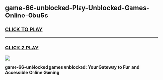 
## game-66-unblocked-Play-Unblocked-Games-Online-0bu5s
<h3>
<a href="https://premium76.site?title=game-66-unblocked&ref=24A">CLICK TO PLAY</a></h3>
<hr>

<h3>
<a href="https://premium76.site?title=game-66-unblocked&ref=24A">CLICK 2 PLAY</a>
  
</h3>

<a href="https://premium76.site?title=game-66-unblocked&ref=24A"><img src="https://clearcache.store/games.png"></a>


**game-66-unblocked games unblocked: Your Gateway to Fun and Accessible Online Gaming**
